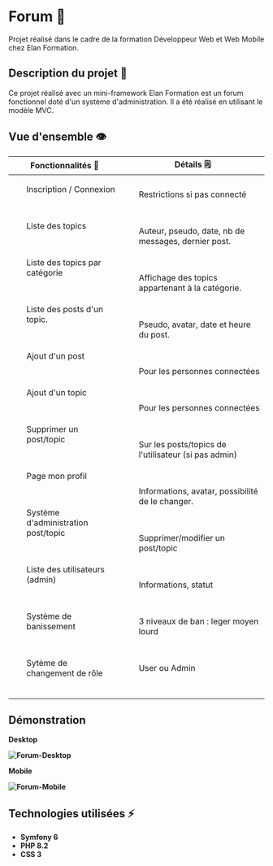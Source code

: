 # Forum 💬

Projet réalisé dans le cadre de la formation Développeur Web et Web Mobile chez Elan Formation.

##  Description du projet 🚧

Ce projet réalisé avec un mini-framework Elan Formation est un forum fonctionnel doté d'un système d'administration. Il a été réalisé en utilisant le modèle MVC. 

##  Vue d'ensemble 👁️

<table>
<thead>
  <tr>
      <th> Fonctionnalités 🤖</th>
      <th> Détails 🗒️ </th>
   </tr> 
</thead>
<tbody>
  <tr>
    <td>
        <ol>Inscription / Connexion </ol><br>
        <ol>Liste des topics </ol><br>
        <ol>Liste des topics par catégorie </ol><br>
        <ol>Liste des posts d'un topic. </ol> <br>
        <ol> Ajout d'un post </ol><br>
        <ol> Ajout d'un topic </ol><br>
        <ol> Supprimer un post/topic </ol><br>
        <ol> Page mon profil </ol><br>
        <ol> Système d'administration post/topic </ol><br>
        <ol> Liste des utilisateurs (admin) </ol><br>
        <ol> Système de banissement </ol><br>
        <ol> Sytème de changement de rôle </ol><br>
    </td>
    <td>
        <ol>Restrictions si pas connecté </ol><br>
        <ol>Auteur, pseudo, date, nb de messages, dernier post. </ol><br>
        <ol> Affichage des topics appartenant à la catégorie. </ol><br>
        <ol> Pseudo, avatar, date et heure du post. </ol><br>
        <ol> Pour les personnes connectées </ol><br>
        <ol> Pour les personnes connectées </ol><br>
        <ol> Sur les posts/topics de l'utilisateur (si pas admin) </ol><br>
        <ol> Informations, avatar, possibilité de le changer.</ol><br>
        <ol> Supprimer/modifier un post/topic</ol><br>
        <ol> Informations, statut </ol><br>
        <ol> 3 niveaux de ban : leger moyen lourd </ol><br>
        <ol> User ou Admin </ol><br>
    </td>
  </tr>
</tbody>
</table>

## Démonstration

<b> Desktop <b>

![Forum-Desktop]()

<b> Mobile <b>

![Forum-Mobile]()

## Technologies utilisées ⚡

- Symfony 6
- PHP 8.2
- CSS 3